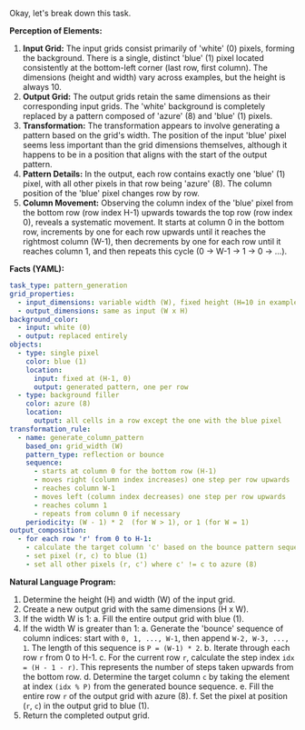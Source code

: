 Okay, let's break down this task.

**Perception of Elements:**

1.  **Input Grid:** The input grids consist primarily of 'white' (0) pixels, forming the background. There is a single, distinct 'blue' (1) pixel located consistently at the bottom-left corner (last row, first column). The dimensions (height and width) vary across examples, but the height is always 10.
2.  **Output Grid:** The output grids retain the same dimensions as their corresponding input grids. The 'white' background is completely replaced by a pattern composed of 'azure' (8) and 'blue' (1) pixels.
3.  **Transformation:** The transformation appears to involve generating a pattern based on the grid's width. The position of the input 'blue' pixel seems less important than the grid dimensions themselves, although it happens to be in a position that aligns with the start of the output pattern.
4.  **Pattern Details:** In the output, each row contains exactly one 'blue' (1) pixel, with all other pixels in that row being 'azure' (8). The column position of the 'blue' pixel changes row by row.
5.  **Column Movement:** Observing the column index of the 'blue' pixel from the bottom row (row index H-1) upwards towards the top row (row index 0), reveals a systematic movement. It starts at column 0 in the bottom row, increments by one for each row upwards until it reaches the rightmost column (W-1), then decrements by one for each row until it reaches column 1, and then repeats this cycle (0 -> W-1 -> 1 -> 0 -> ...).

**Facts (YAML):**


```yaml
task_type: pattern_generation
grid_properties:
  - input_dimensions: variable width (W), fixed height (H=10 in examples)
  - output_dimensions: same as input (W x H)
background_color:
  - input: white (0)
  - output: replaced entirely
objects:
  - type: single pixel
    color: blue (1)
    location:
      input: fixed at (H-1, 0)
      output: generated pattern, one per row
  - type: background filler
    color: azure (8)
    location:
      output: all cells in a row except the one with the blue pixel
transformation_rule:
  - name: generate_column_pattern
    based_on: grid_width (W)
    pattern_type: reflection or bounce
    sequence:
      - starts at column 0 for the bottom row (H-1)
      - moves right (column index increases) one step per row upwards
      - reaches column W-1
      - moves left (column index decreases) one step per row upwards
      - reaches column 1
      - repeats from column 0 if necessary
    periodicity: (W - 1) * 2  (for W > 1), or 1 (for W = 1)
output_composition:
  - for each row 'r' from 0 to H-1:
    - calculate the target column 'c' based on the bounce pattern sequence and the row's position relative to the bottom row (H-1-r).
    - set pixel (r, c) to blue (1)
    - set all other pixels (r, c') where c' != c to azure (8)
```


**Natural Language Program:**

1.  Determine the height (H) and width (W) of the input grid.
2.  Create a new output grid with the same dimensions (H x W).
3.  If the width W is 1:
    a.  Fill the entire output grid with blue (1).
4.  If the width W is greater than 1:
    a.  Generate the 'bounce' sequence of column indices: start with `0, 1, ..., W-1`, then append `W-2, W-3, ..., 1`. The length of this sequence is `P = (W-1) * 2`.
    b.  Iterate through each row `r` from 0 to H-1.
    c.  For the current row `r`, calculate the step index `idx = (H - 1 - r)`. This represents the number of steps taken upwards from the bottom row.
    d.  Determine the target column `c` by taking the element at index `(idx % P)` from the generated bounce sequence.
    e.  Fill the entire row `r` of the output grid with azure (8).
    f.  Set the pixel at position (`r`, `c`) in the output grid to blue (1).
5.  Return the completed output grid.